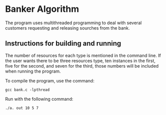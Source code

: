 # Banker Algorithm

The program uses multithreaded programming to deal with several customers requesting and releasing sourches from the bank. 

## Instructions for building and running

The number of resources for each type is mentioned in the command line. If the user wants there to be three resources type, ten instances in the first, five for the second, and seven for the third, those numbers will be included when running the program.

To compile the program, use the command:

```
gcc bank.c -lpthread
```

Run with the following command:

```
./a. out 10 5 7
```


